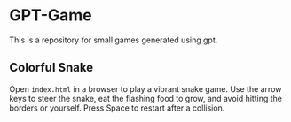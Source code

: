 # GPT-Game
This is a repository for small games generated using gpt.

## Colorful Snake
Open `index.html` in a browser to play a vibrant snake game. Use the arrow keys to steer the snake, eat the flashing food to grow, and avoid hitting the borders or yourself. Press Space to restart after a collision.
